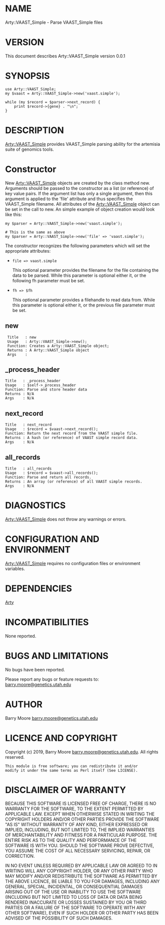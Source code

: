 # NAME

Arty::VAAST\_Simple - Parse VAAST\_Simple files

# VERSION

This document describes Arty::VAAST\_Simple version 0.0.1

# SYNOPSIS

    use Arty::VAAST_Simple;
    my $vaast = Arty::VAAST_Simple->new('vaast.simple');

    while (my $record = $parser->next_record) {
        print $record->{gene} . "\n";
    }

# DESCRIPTION

[Arty::VAAST\_Simple](https://metacpan.org/pod/Arty::VAAST_Simple) provides VAAST\_Simple parsing ability for the artemisia suite
of genomics tools.

# Constructor

New [Arty::VAAST\_Simple](https://metacpan.org/pod/Arty::VAAST_Simple) objects are created by the class method new.
Arguments should be passed to the constructor as a list (or reference)
of key value pairs.  If the argument list has only a single argument,
then this argument is applied to the 'file' attribute and thus
specifies the VAAST\_Simple filename.  All attributes of the [Arty::VAAST\_Simple](https://metacpan.org/pod/Arty::VAAST_Simple)
object can be set in the call to new. An simple example of object
creation would look like this:

    my $parser = Arty::VAAST_Simple->new('vaast.simple');

    # This is the same as above
    my $parser = Arty::VAAST_Simple->new('file' => 'vaast.simple');

The constructor recognizes the following parameters which will set the
appropriate attributes:

- `file => vaast.simple`

    This optional parameter provides the filename for the file containing
    the data to be parsed. While this parameter is optional either it, or
    the following fh parameter must be set.

- `fh => $fh`

    This optional parameter provides a filehandle to read data from. While
    this parameter is optional either it, or the previous file parameter
    must be set.

## new

     Title   : new
     Usage   : Arty::VAAST_Simple->new();
     Function: Creates a Arty::VAAST_Simple object;
     Returns : A Arty::VAAST_Simple object
     Args    :

## \_process\_header

    Title   : _process_header
    Usage   : $self->_process_header
    Function: Parse and store header data
    Returns : N/A
    Args    : N/A

## next\_record

    Title   : next_record
    Usage   : $record = $vaast->next_record();
    Function: Return the next record from the VAAST simple file.
    Returns : A hash (or reference) of VAAST simple record data.
    Args    : N/A

## all\_records

    Title   : all_records
    Usage   : $record = $vaast->all_records();
    Function: Parse and return all records.
    Returns : An array (or reference) of all VAAST simple records.
    Args    : N/A

# DIAGNOSTICS

[Arty::VAAST\_Simple](https://metacpan.org/pod/Arty::VAAST_Simple) does not throw any warnings or errors.

# CONFIGURATION AND ENVIRONMENT

[Arty::VAAST\_Simple](https://metacpan.org/pod/Arty::VAAST_Simple) requires no configuration files or environment variables.

# DEPENDENCIES

[Arty](https://metacpan.org/pod/Arty)

# INCOMPATIBILITIES

None reported.

# BUGS AND LIMITATIONS

No bugs have been reported.

Please report any bugs or feature requests to:
barry.moore@genetics.utah.edu

# AUTHOR

Barry Moore <barry.moore@genetics.utah.edu>

# LICENCE AND COPYRIGHT

Copyright (c) 2019, Barry Moore <barry.moore@genetics.utah.edu>.
All rights reserved.

    This module is free software; you can redistribute it and/or
    modify it under the same terms as Perl itself (See LICENSE).

# DISCLAIMER OF WARRANTY

BECAUSE THIS SOFTWARE IS LICENSED FREE OF CHARGE, THERE IS NO WARRANTY
FOR THE SOFTWARE, TO THE EXTENT PERMITTED BY APPLICABLE LAW. EXCEPT
WHEN OTHERWISE STATED IN WRITING THE COPYRIGHT HOLDERS AND/OR OTHER
PARTIES PROVIDE THE SOFTWARE "AS IS" WITHOUT WARRANTY OF ANY KIND,
EITHER EXPRESSED OR IMPLIED, INCLUDING, BUT NOT LIMITED TO, THE
IMPLIED WARRANTIES OF MERCHANTABILITY AND FITNESS FOR A PARTICULAR
PURPOSE. THE ENTIRE RISK AS TO THE QUALITY AND PERFORMANCE OF THE
SOFTWARE IS WITH YOU. SHOULD THE SOFTWARE PROVE DEFECTIVE, YOU ASSUME
THE COST OF ALL NECESSARY SERVICING, REPAIR, OR CORRECTION.

IN NO EVENT UNLESS REQUIRED BY APPLICABLE LAW OR AGREED TO IN WRITING
WILL ANY COPYRIGHT HOLDER, OR ANY OTHER PARTY WHO MAY MODIFY AND/OR
REDISTRIBUTE THE SOFTWARE AS PERMITTED BY THE ABOVE LICENCE, BE LIABLE
TO YOU FOR DAMAGES, INCLUDING ANY GENERAL, SPECIAL, INCIDENTAL, OR
CONSEQUENTIAL DAMAGES ARISING OUT OF THE USE OR INABILITY TO USE THE
SOFTWARE (INCLUDING BUT NOT LIMITED TO LOSS OF DATA OR DATA BEING
RENDERED INACCURATE OR LOSSES SUSTAINED BY YOU OR THIRD PARTIES OR A
FAILURE OF THE SOFTWARE TO OPERATE WITH ANY OTHER SOFTWARE), EVEN IF
SUCH HOLDER OR OTHER PARTY HAS BEEN ADVISED OF THE POSSIBILITY OF SUCH
DAMAGES.
